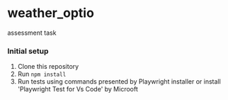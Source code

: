 # weather_optio
assessment task

### Initial setup

1. Clone this repository
2. Run `npm install`
3. Run tests using commands presented by Playwright installer or install 'Playwright Test for Vs Code' by Microoft